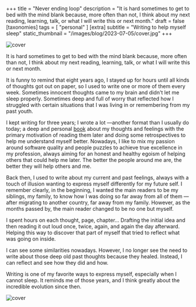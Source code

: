 +++
title = "Never ending loop"
description = "It is hard sometimes to get to bed with the mind blank because, more often than not, I think about my next reading, learning, talk, or what I will write this or next month."
draft = false
[taxonomies]
tags = [ "personal" ]
[extra]
subtitle = "Writing to help myself sleep"
static_thumbnail = "/images/blog/2023-07-05/cover.jpg"
+++

![cover](/images/blog/2023-07-05/cover.jpg)

It is hard sometimes to get to bed with the mind blank because, more often than not, I think about my next reading, learning, talk, or what I will write this or next month.

<!-- more -->

It is funny to remind that eight years ago, I stayed up for hours until all kinds of thoughts got out on paper, so I used to write one or more of them every week. Sometimes innocent thoughts came to my brain and didn't let me sleep properly. Sometimes deep and full of worry that reflected how I struggled with certain situations that I was living in or remembering from my past youth.

I kept writing for three years; I wrote a lot —another format than I usually do today; a deep and personal [book](https://chemaclass.com/books/) about my thoughts and feelings with the primary motivation of reading them later and doing some retrospectives to help me understand myself better. Nowadays, I like to mix my passion around software quality and people puzzles to achieve true excellence in my profession, always aiming for an honest and healthy egoism of helping others that could help me later. The better the people around me are, the better they will help others and me.

Back then, I used to write about my current and past feelings, always with a touch of illusion wanting to express myself differently for my future self. I remember clearly, in the beginning, I wanted the main readers to be my siblings, my family, to know how I was doing so far away from all of them —after migrating to another country, far away from my family. However, as the months passed by, the main reader changed to be no one but myself.

I spent hours on each thought, page, chapter… Drafting the initial idea and then reading it out loud once, twice, again, and again the day afterward. Helping this way to discover that part of myself that tried to reflect what was going on inside.

I can see some similarities nowadays. However, I no longer see the need to write about those deep old past thoughts because they healed. Instead, I can reflect and see how they did and how.

Writing is one of my favorite ways to express myself, especially when I cannot sleep. It reminds me of those years, and I think greatly about the incredible evolution since then.

![cover](/images/blog/2023-07-05/footer.jpg)
